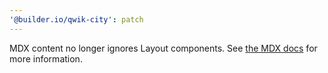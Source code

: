 ```yaml
---
'@builder.io/qwik-city': patch
---
```


MDX content no longer ignores Layout components. See [the MDX docs](https://mdxjs.com/docs/using-mdx/#layout) for more information.
